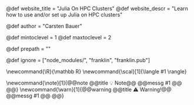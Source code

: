<!--
Add here global page variables to use throughout your website.
The website_* must be defined for the RSS to work
-->
@def website_title = "Julia On HPC Clusters"
@def website_descr = "Learn how to use and/or set up Julia on HPC clusters"
<!-- @def website_url   = "https://carstenbauer.eu/" -->

@def author = "Carsten Bauer"

@def mintoclevel = 1
@def maxtoclevel = 2

@def prepath = ""
<!--
Add here files or directories that should be ignored by Franklin, otherwise
these files might be copied and, if markdown, processed by Franklin which
you might not want. Indicate directories by ending the name with a `/`.
-->
@def ignore = ["node_modules/", "franklin", "franklin.pub"]

<!--
Add here global latex commands to use throughout your
pages. It can be math commands but does not need to be.
For instance:
* \newcommand{\phrase}{This is a long phrase to copy.}
-->
\newcommand{\R}{\mathbb R}
\newcommand{\scal}[1]{\langle #1 \rangle}

\newcommand{\note}[1]{@@note @@title :bulb: Note@@ @@messg #1 @@ @@}
\newcommand{\warn}[1]{@@warning @@title ⚠️ Warning!@@ @@messg #1 @@ @@}